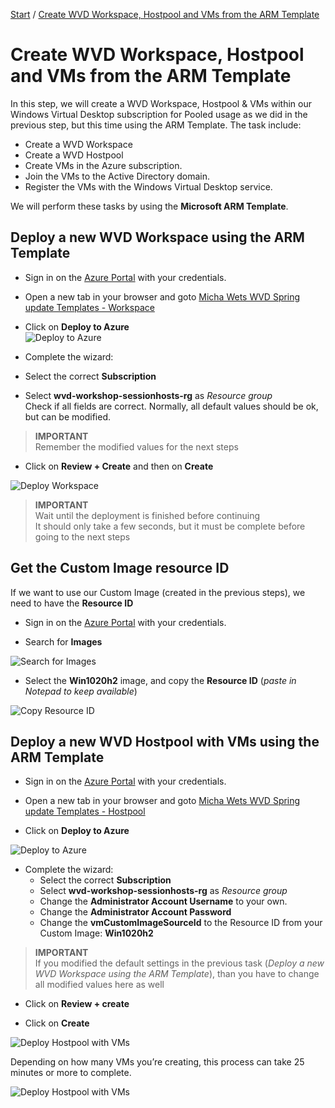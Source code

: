 [Start](/CA-Microsoft-WVD_ARM-Workshop/) / [Create WVD Workspace, Hostpool and VMs from the ARM Template](/CA-Microsoft-WVD_ARM-Workshop/Create%20WVD%20Hostpool%20and%20VMs%20using%20the%20ARM%20Template/)
# Create WVD Workspace, Hostpool and VMs from the ARM Template

In this step, we will create a WVD Workspace, Hostpool & VMs within our Windows Virtual Desktop subscription for Pooled usage as we did in the previous step, but this time using the ARM Template. The task include:

* Create a WVD Workspace
* Create a WVD Hostpool
* Create VMs in the Azure subscription.
* Join the VMs to the Active Directory domain.
* Register the VMs with the Windows Virtual Desktop service.

We will perform these tasks by using the **Microsoft ARM Template**.

## Deploy a new WVD Workspace using the ARM Template
- Sign in on the [Azure Portal](https://portal.azure.com) with your credentials.

- Open a new tab in your browser and goto [Micha Wets WVD Spring update Templates - Workspace](https://github.com/michawets/WVDTemplates/tree/master/Workspace)

- Click on **Deploy to Azure**<br/>
![Deploy to Azure](https://michawets.github.io/CA-Microsoft-WVD_ARM-Workshop/images/Github-WVD-DeployWorkspace-DeployToAzure.png)

- Complete the wizard:
 - Select the correct **Subscription**
 - Select **wvd-workshop-sessionhosts-rg** as *Resource group*<br/>
Check if all fields are correct. Normally, all default values should be ok, but can be modified.<br/>
 > **IMPORTANT**<br/>
 > Remember the modified values for the next steps

- Click on **Review + Create** and then on **Create**

![Deploy Workspace](https://michawets.github.io/CA-Microsoft-WVD_ARM-Workshop/images/AzurePortal-WVD-DeployWorkspace.png)

 > **IMPORTANT**<br/>
 > Wait until the deployment is finished before continuing<br/>
 > It should only take a few seconds, but it must be complete before going to the next steps

## Get the Custom Image resource ID

If we want to use our Custom Image (created in the previous steps), we need to have the **Resource ID**

- Sign in on the [Azure Portal](https://portal.azure.com) with your credentials.

- Search for **Images**

![Search for Images](https://michawets.github.io/CA-Microsoft-WVD_ARM-Workshop/images/AzurePortal-SearchImages.png)

- Select the **Win1020h2** image, and copy the **Resource ID** (*paste in Notepad to keep available*)

![Copy Resource ID](https://michawets.github.io/CA-Microsoft-WVD_ARM-Workshop/images/AzurePortal-Image-ResourceId.png)

## Deploy a new WVD Hostpool with VMs using the ARM Template

- Sign in on the [Azure Portal](https://portal.azure.com) with your credentials.

- Open a new tab in your browser and goto [Micha Wets WVD Spring update Templates - Hostpool](https://github.com/michawets/WVDTemplates/tree/master/Hostpool)

- Click on **Deploy to Azure**

![Deploy to Azure](https://michawets.github.io/CA-Microsoft-WVD_ARM-Workshop/images/Github-WVD-DeployHostpool-DeployToAzure.png)

- Complete the wizard:
  - Select the correct **Subscription**
  - Select **wvd-workshop-sessionhosts-rg** as *Resource group*
  - Change the **Administrator Account Username** to your own.
  - Change the **Administrator Account Password**
  - Change the **vmCustomImageSourceId** to the Resource ID from your Custom Image: **Win1020h2**

 > **IMPORTANT**<br/>
 > If you modified the default settings in the previous task (*Deploy a new WVD Workspace using the ARM Template*), than you have to change all modified values here as well

- Click on **Review + create**

- Click on **Create**

![Deploy Hostpool with VMs](https://michawets.github.io/CA-Microsoft-WVD_ARM-Workshop/images/AzurePortal-WVD-DeployHostpool.png)

Depending on how many VMs you’re creating, this process can take 25 minutes or more to complete.

![Deploy Hostpool with VMs](https://michawets.github.io/CA-Microsoft-WVD_ARM-Workshop/images/AzurePortal-WVD-CreateHostpool-ARMdeployment.png)


<script type="text/javascript">
    setTimeout(function() { 
            document.getElementById("sidebar").style.display = "none";
            document.getElementById("main-content").style.width = "90%"
            var x = document.getElementsByClassName('inner clearfix'); 
            x[0].style.width = "75%";
            var x = document.getElementsByClassName('inner'); 
            x[0].style.width = "90%";
            var x = document.getElementsByTagName('h1'); 
            x[0].style.width = "90%";
            x[0].style.textAlign = "center"
            x[0].innerHTML = "Microsoft & Cloud-Architect WVD Workshop"
        }, 250);
</script>